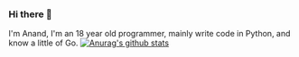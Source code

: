 ### Hi there 👋
I'm Anand, I'm an 18 year old programmer, mainly write code in Python, and know a little of Go.
[![Anurag's github stats](https://github-readme-stats.vercel.app/api?username=anand2312)](https://github.com/anuraghazra/github-readme-stats)
<!--
**anand2312/anand2312** is a ✨ _special_ ✨ repository because its `README.md` (this file) appears on your GitHub profile.
